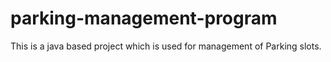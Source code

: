 # parking-management-program
This is a java based project which is used for management of Parking slots. 
